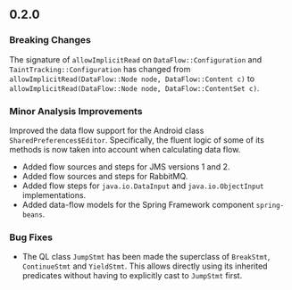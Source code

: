 ## 0.2.0

### Breaking Changes

The signature of `allowImplicitRead` on `DataFlow::Configuration` and `TaintTracking::Configuration` has changed from `allowImplicitRead(DataFlow::Node node, DataFlow::Content c)` to `allowImplicitRead(DataFlow::Node node, DataFlow::ContentSet c)`.

### Minor Analysis Improvements

Improved the data flow support for the Android class `SharedPreferences$Editor`. Specifically, the fluent logic of some of its methods is now taken into account when calculating data flow.
 * Added flow sources and steps for JMS versions 1 and 2.
 * Added flow sources and steps for RabbitMQ.
 * Added flow steps for `java.io.DataInput` and `java.io.ObjectInput` implementations.
* Added data-flow models for the Spring Framework component `spring-beans`.

### Bug Fixes

* The QL class `JumpStmt` has been made the superclass of `BreakStmt`, `ContinueStmt` and `YieldStmt`. This allows directly using its inherited predicates without having to explicitly cast to `JumpStmt` first.

